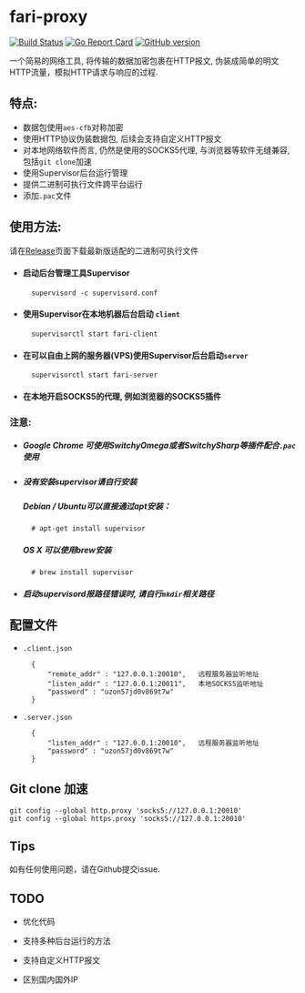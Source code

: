 # fari-proxy

[![Build Status](https://travis-ci.org/Leviathan1995/fari-proxy.svg?branch=master)](https://travis-ci.org/Leviathan1995/fari-proxy)
[![Go Report Card](https://goreportcard.com/badge/github.com/leviathan1995/fari-proxy)](https://goreportcard.com/report/github.com/leviathan1995/fari-proxy)
[![GitHub version](https://badge.fury.io/gh/leviathan1995%2Ffari-proxy.svg)](https://badge.fury.io/gh/leviathan1995%2Ffari-proxy)

一个简易的网络工具, 将传输的数据加密包裹在HTTP报文, 伪装成简单的明文HTTP流量，模拟HTTP请求与响应的过程.

## 特点:

* 数据包使用`aes-cfb`对称加密
* 使用HTTP协议伪装数据包, 后续会支持自定义HTTP报文
* 对本地网络软件而言, 仍然是使用的SOCKS5代理, 与浏览器等软件无缝兼容, 包括`git clone`加速
* 使用Supervisor后台运行管理
* 提供二进制可执行文件跨平台运行
* 添加`.pac`文件

## 使用方法:
请在[Release](https://github.com/Leviathan1995/fari-proxy/releases)页面下载最新版适配的二进制可执行文件
* #### 启动后台管理工具Supervisor

        supervisord -c supervisord.conf

* #### 使用Supervisor在本地机器后台启动 `client`
	
        supervisorctl start fari-client
	
* #### 在可以自由上网的服务器(VPS)使用Supervisor后台启动`server`
	
        supervisorctl start fari-server
		
* #### 在本地开启SOCKS5的代理, 例如浏览器的SOCKS5插件

### 注意:

* ##### Google Chrome 可使用SwitchyOmega或者SwitchySharp等插件配合`.pac`使用

* ##### 没有安装supervisor请自行安装
    
    ##### Debian / Ubuntu可以直接通过apt安装：
            
        # apt-get install supervisor
     
    ##### OS X 可以使用brew安装
    
        # brew install supervisor
* ##### 启动supervisord报路径错误时, 请自行`mkdir`相关路径

## 配置文件

* `.client.json`

		{
            "remote_addr" : "127.0.0.1:20010",   远程服务器监听地址
            "listen_addr" : "127.0.0.1:20011",   本地SOCKS5监听地址
            "password" : "uzon57jd0v869t7w"
		}

* `.server.json`

		{
            "listen_addr" : "127.0.0.1:20010",   远程服务器监听地址
            "password" : "uzon57jd0v869t7w"
		}

## Git clone 加速
```
git config --global http.proxy 'socks5://127.0.0.1:20010' 
git config --global https.proxy 'socks5://127.0.0.1:20010'
```

## Tips
如有任何使用问题，请在Github提交issue.

## TODO

* 优化代码

* 支持多种后台运行的方法

* 支持自定义HTTP报文

* 区别国内国外IP


 
